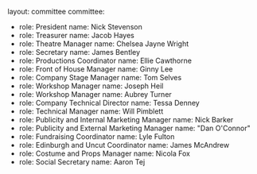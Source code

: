 layout: committee
committee: 
  - role: President
    name: Nick Stevenson
  - role: Treasurer
    name: Jacob Hayes
  - role: Theatre Manager
    name: Chelsea Jayne Wright
  - role: Secretary
    name: James Bentley
  - role: Productions Coordinator
    name: Ellie Cawthorne
  - role: Front of House Manager
    name: Ginny Lee
  - role: Company Stage Manager
    name: Tom Selves
  - role: Workshop Manager
    name: Joseph Heil
  - role: Workshop Manager
    name: Aubrey Turner
  - role: Company Technical Director
    name: Tessa Denney
  - role: Technical Manager
    name: Will Pimblett
  - role: Publicity and Internal Marketing Manager
    name: Nick Barker
  - role: Publicity and External Marketing Manager
    name: "Dan O'Connor"
  - role: Fundraising Coordinator
    name: Lyle Fulton
  - role: Edinburgh and Uncut Coordinator
    name: James McAndrew
  - role: Costume and Props Manager
    name: Nicola Fox
  - role: Social Secretary
    name: Aaron Tej